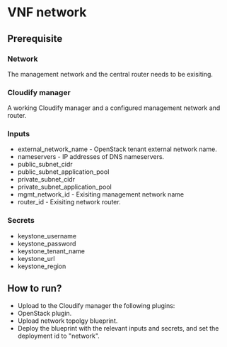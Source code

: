 # VNF network
## Prerequisite
### Network
The management network and the central router needs to be exisiting.
### Cloudify manager
A working Cloudify manager and a configured management network and router.
### Inputs
* external_network_name - OpenStack tenant external network name.
* nameservers - IP addresses of DNS nameservers.
* public_subnet_cidr
* public_subnet_application_pool
* private_subnet_cidr
* private_subnet_application_pool
* mgmt_network_id - Exisiting management network name
* router_id - Exisiting network router.
### Secrets
* keystone_username
* keystone_password
* keystone_tenant_name
* keystone_url
* keystone_region

## How to run?
* Upload to the Cloudify manager the following plugins:
 * OpenStack plugin.
* Upload network topolgy blueprint.
* Deploy the blueprint with the relevant inputs and secrets, and set the deployment id to "network".
